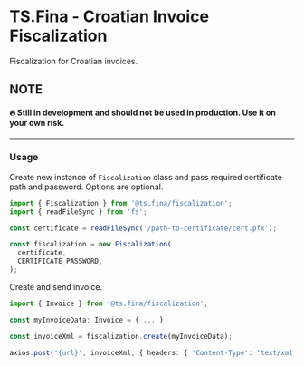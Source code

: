# TS.Fina - Croatian Invoice Fiscalization

Fiscalization for Croatian invoices.

## NOTE

#### 🔥 Still in development and should not be used in production. Use it on your own risk.

---

### Usage

Create new instance of `Fiscalization` class and pass required certificate path and password. Options are optional.

```typescript
import { Fiscalization } from '@ts.fina/fiscalization';
import { readFileSync } from 'fs';

const certificate = readFileSync('/path-to-certificate/cert.pfx');

const fiscalization = new Fiscalization(
  certificate,
  CERTIFICATE_PASSWORD,
);
```

Create and send invoice.

```typescript
import { Invoice } from '@ts.fina/fiscalization';

const myInvoiceData: Invoice = { ... }

const invoiceXml = fiscalization.create(myInvoiceData);

axios.post('{url}', invoiceXml, { headers: { 'Content-Type': 'text/xml' } })
```
